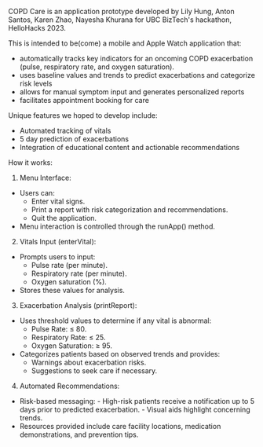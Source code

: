 COPD Care is an application prototype developed by Lily Hung, Anton Santos, Karen Zhao, Nayesha Khurana for UBC BizTech's hackathon, HelloHacks 2023.

This is intended to be(come) a mobile and Apple Watch application that:
- automatically tracks key indicators for an oncoming COPD exacerbation (pulse, respiratory rate, and oxygen saturation).
- uses baseline values and trends to predict exacerbations and categorize risk levels
- allows for manual symptom input and generates personalized reports
- facilitates appointment booking for care

Unique features we hoped to develop include:
- Automated tracking of vitals
- 5 day prediction of exacerbations
- Integration of educational content and actionable recommendations

How it works:

1.	Menu Interface:
- Users can:
	- Enter vital signs.
	- Print a report with risk categorization and recommendations.
 	- Quit the application.
- Menu interaction is controlled through the runApp() method.
2.	Vitals Input (enterVital):
- Prompts users to input:
	- Pulse rate (per minute).
	- Respiratory rate (per minute).
	- Oxygen saturation (%).
- Stores these values for analysis.
3.	Exacerbation Analysis (printReport):
- Uses threshold values to determine if any vital is abnormal:
	- Pulse Rate: ≤ 80.
	- Respiratory Rate: ≤ 25.
	- Oxygen Saturation: ≥ 95.
- Categorizes patients based on observed trends and provides:
	- Warnings about exacerbation risks.
	- Suggestions to seek care if necessary.
4.	Automated Recommendations:
- Risk-based messaging:
	  - High-risk patients receive a notification up to 5 days prior to predicted exacerbation.
	  - Visual aids highlight concerning trends.
- Resources provided include care facility locations, medication demonstrations, and prevention tips.

